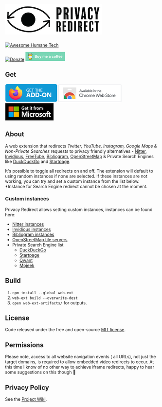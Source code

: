 # ![privacy-redirect](assets/images/logo-small.png)

[![Awesome Humane Tech](https://raw.githubusercontent.com/humanetech-community/awesome-humane-tech/main/humane-tech-badge.svg?sanitize=true)](https://github.com/humanetech-community/awesome-humane-tech)

[![Donate](https://liberapay.com/assets/widgets/donate.svg)](https://liberapay.com/SimonBrazell/donate) [![Buy me a coffee](assets/images/buy-me-a-coffee.png)](https://www.buymeacoffee.com/SimonBrazell)

## Get

[![Firefox Add-on](assets/images/badge-amo.png)](https://addons.mozilla.org/en-US/firefox/addon/privacy-redirect/)
[![Chrome Extension](assets/images/badge-chrome.png)](https://chrome.google.com/webstore/detail/privacy-redirect/pmcmeagblkinmogikoikkdjiligflglb)
[![Edge Extension](assets/images/badge-ms.png)](https://microsoftedge.microsoft.com/addons/detail/privacy-redirect/elnabkhcgpajchapppkhiaifkgikgihj)

## About

A web extension that redirects _Twitter, YouTube, Instagram, Google Maps & Non-Private Searches_ requests to privacy friendly alternatives - [Nitter](https://github.com/zedeus/nitter), [Invidious](https://github.com/iv-org/invidious), [FreeTube](https://github.com/FreeTubeApp/FreeTube), [Bibliogram](https://sr.ht/~cadence/bibliogram/), [OpenStreetMap](https://www.openstreetmap.org/) & Private Search Engines like [DuckDuckGo](https://duckduckgo.com) and [Startpage](https://startpage.com).

It's possible to toggle all redirects on and off. The extension will default to using random instances if none are selected. If these instances are not working, you can try and set a custom instance from the list below. \*Instance for Search Engine redirect cannot be chosen at the moment.

### Custom instances

Privacy Redirect allows setting custom instances, instances can be found here:

- [Nitter instances](https://github.com/zedeus/nitter/wiki/Instances)
- [Invidious instances](https://github.com/iv-org/invidious/wiki/Invidious-Instances)
- [Bibliogram instances](https://git.sr.ht/~cadence/bibliogram-docs/tree/master/docs/Instances.md)
- [OpenStreetMap tile servers](https://wiki.openstreetmap.org/wiki/Tile_servers)
- Private Search Engine list
  - [DuckDuckGo](https://duckduckgo.com)
  - [Startpage](https://startpage.com)
  - [Qwant](https://www.qwant.com)
  - [Mojeek](https://www.mojeek.com)

## Build

1.  `npm install --global web-ext`
2.  `web-ext build --overwrite-dest`
3.  `open web-ext-artifacts/` for outputs.

## License

Code released under the free and open-source [MIT license](LICENSE.txt).

## Permissions

Please note, access to all website navigation events ( all URLs), not just the target domains, is required to allow embedded video redirects to occur. At this time I know of no other way to achieve iframe redirects, happy to hear some suggestions on this though 🙂

## Privacy Policy

See the [Project Wiki](https://github.com/SimonBrazell/privacy-redirect/wiki/Privacy-Policy).
